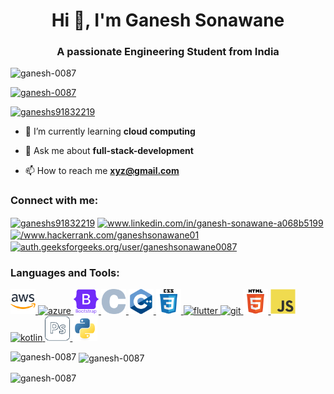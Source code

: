 <h1 align="center">Hi 👋, I'm Ganesh Sonawane</h1>
<h3 align="center">A passionate Engineering Student from India</h3>

<p align="left"> <img src="https://komarev.com/ghpvc/?username=ganesh-0087&label=Profile%20views&color=0e75b6&style=flat" alt="ganesh-0087" /> </p>

<p align="left"> <a href="https://github.com/ryo-ma/github-profile-trophy"><img src="https://github-profile-trophy.vercel.app/?username=ganesh-0087" alt="ganesh-0087" /></a> </p>

<p align="left"> <a href="https://twitter.com/ganeshs91832219" target="blank"><img src="https://img.shields.io/twitter/follow/ganeshs91832219?logo=twitter&style=for-the-badge" alt="ganeshs91832219" /></a> </p>

- 🌱 I’m currently learning **cloud computing**

- 💬 Ask me about **full-stack-development**

- 📫 How to reach me **xyz@gmail.com**

<h3 align="left">Connect with me:</h3>
<p align="left">
<a href="https://twitter.com/ganeshs91832219" target="blank"><img align="center" src="https://cdn.jsdelivr.net/npm/simple-icons@3.0.1/icons/twitter.svg" alt="ganeshs91832219" height="30" width="40" /></a>
<a href="https://linkedin.com/in/www.linkedin.com/in/ganesh-sonawane-a068b5199" target="blank"><img align="center" src="https://cdn.jsdelivr.net/npm/simple-icons@3.0.1/icons/linkedin.svg" alt="www.linkedin.com/in/ganesh-sonawane-a068b5199" height="30" width="40" /></a>
<a href="https://www.hackerrank.com//www.hackerrank.com/ganeshsonawane01" target="blank"><img align="center" src="https://cdn.jsdelivr.net/npm/simple-icons@3.0.1/icons/hackerrank.svg" alt="/www.hackerrank.com/ganeshsonawane01" height="30" width="40" /></a>
<a href="https://auth.geeksforgeeks.org/user/auth.geeksforgeeks.org/user/ganeshsonawane0087" target="blank"><img align="center" src="https://cdn.jsdelivr.net/npm/simple-icons@3.0.1/icons/geeksforgeeks.svg" alt="auth.geeksforgeeks.org/user/ganeshsonawane0087" height="30" width="40" /></a>
</p>

<h3 align="left">Languages and Tools:</h3>
<p align="left"> <a href="https://aws.amazon.com" target="_blank"> <img src="https://raw.githubusercontent.com/devicons/devicon/master/icons/amazonwebservices/amazonwebservices-original-wordmark.svg" alt="aws" width="40" height="40"/> </a> <a href="https://azure.microsoft.com/en-in/" target="_blank"> <img src="https://www.vectorlogo.zone/logos/microsoft_azure/microsoft_azure-icon.svg" alt="azure" width="40" height="40"/> </a> <a href="https://getbootstrap.com" target="_blank"> <img src="https://raw.githubusercontent.com/devicons/devicon/master/icons/bootstrap/bootstrap-plain-wordmark.svg" alt="bootstrap" width="40" height="40"/> </a> <a href="https://www.cprogramming.com/" target="_blank"> <img src="https://raw.githubusercontent.com/devicons/devicon/master/icons/c/c-original.svg" alt="c" width="40" height="40"/> </a> <a href="https://www.w3schools.com/cpp/" target="_blank"> <img src="https://raw.githubusercontent.com/devicons/devicon/master/icons/cplusplus/cplusplus-original.svg" alt="cplusplus" width="40" height="40"/> </a> <a href="https://www.w3schools.com/css/" target="_blank"> <img src="https://raw.githubusercontent.com/devicons/devicon/master/icons/css3/css3-original-wordmark.svg" alt="css3" width="40" height="40"/> </a> <a href="https://flutter.dev" target="_blank"> <img src="https://www.vectorlogo.zone/logos/flutterio/flutterio-icon.svg" alt="flutter" width="40" height="40"/> </a> <a href="https://git-scm.com/" target="_blank"> <img src="https://www.vectorlogo.zone/logos/git-scm/git-scm-icon.svg" alt="git" width="40" height="40"/> </a> <a href="https://www.w3.org/html/" target="_blank"> <img src="https://raw.githubusercontent.com/devicons/devicon/master/icons/html5/html5-original-wordmark.svg" alt="html5" width="40" height="40"/> </a> <a href="https://developer.mozilla.org/en-US/docs/Web/JavaScript" target="_blank"> <img src="https://raw.githubusercontent.com/devicons/devicon/master/icons/javascript/javascript-original.svg" alt="javascript" width="40" height="40"/> </a> <a href="https://kotlinlang.org" target="_blank"> <img src="https://www.vectorlogo.zone/logos/kotlinlang/kotlinlang-icon.svg" alt="kotlin" width="40" height="40"/> </a> <a href="https://www.photoshop.com/en" target="_blank"> <img src="https://raw.githubusercontent.com/devicons/devicon/master/icons/photoshop/photoshop-line.svg" alt="photoshop" width="40" height="40"/> </a> <a href="https://www.python.org" target="_blank"> <img src="https://raw.githubusercontent.com/devicons/devicon/master/icons/python/python-original.svg" alt="python" width="40" height="40"/> </a> </p>

<p><img align="left" src="https://github-readme-stats.vercel.app/api/top-langs?username=ganesh-0087&show_icons=true&locale=en&layout=compact" alt="ganesh-0087" /></p>

<p>&nbsp;<img align="center" src="https://github-readme-stats.vercel.app/api?username=ganesh-0087&show_icons=true&locale=en" alt="ganesh-0087" /></p>

<p><img align="center" src="https://github-readme-streak-stats.herokuapp.com/?user=ganesh-0087&" alt="ganesh-0087" /></p>
